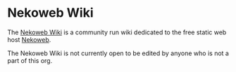 # Nekoweb Wiki

The [Nekoweb Wiki](https://wiki.nekoweb.org/) is a community run wiki dedicated to the free static web host [Nekoweb](https://nekoweb.org/).

The Nekoweb Wiki is not currently open to be edited by anyone who is not a part
of this org. 
